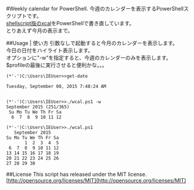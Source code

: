 #Weekly calendar for PowerShell.
今週のカレンダーを表示するPowerShellスクリプトです。  
[shellscript版のxcal](https://github.com/Takeru-chan/xcal)をPowerShellで書き直しています。  
とりあえず今月の表示まで。  

##Usage | 使い方
引数なしで起動すると今月のカレンダーを表示します。  
今日の日付をハイライト表示します。  
オプションに"-w"を指定すると、今週のカレンダーのみを表示します。  
$profileの最後に実行させると便利かな。。。  

```
(*'-')C:\Users\IEUser>>get-date

Tuesday, September 08, 2015 7:48:24 AM


(*'-')C:\Users\IEUser>>./wcal.ps1 -w
September 2015 (251/365)
 Su Mo Tu We Th Fr Sa
  6  7  8  9 10 11 12

(*'-')C:\Users\IEUser>>./wcal.ps1
   September 2015
Su Mo Tu We Th Fr Sa
       1  2  3  4  5
 6  7  8  9 10 11 12
13 14 15 16 17 18 19
20 21 22 23 24 25 26
27 28 29 30
```

##License
This script has released under the MIT license.  
[http://opensource.org/licenses/MIT](http://opensource.org/licenses/MIT)
